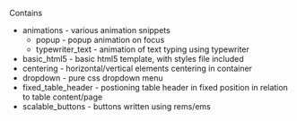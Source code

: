 Contains

* animations - various animation snippets 
  * popup - popup animation on focus
  * typewriter_text - animation of text typing using typewriter
* basic_html5 - basic html5 template, with styles file included
* centering - horizontal/vertical elements centering in container
* dropdown - pure css dropdown menu
* fixed_table_header - postioning table header in fixed position in relation to table content/page
* scalable_buttons - buttons written using rems/ems
